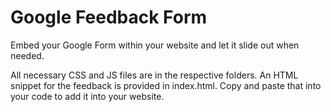 Google Feedback Form
==============

Embed your Google Form within your website and let it slide out when needed.

All necessary CSS and JS files are in the respective folders.  An HTML snippet for the feedback is provided in index.html.  Copy and paste that into your code to add it into your website.

